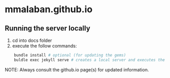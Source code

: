 # mmalaban.github.io

## Running the server locally

1. cd into docs folder
2. execute the follow commands:

```bash
    bundle install # optional (for updating the gems)
    buldle exec jekyll serve # creates a local server and executes the site
```

NOTE: Always consult the github.io page(s) for updated information.
